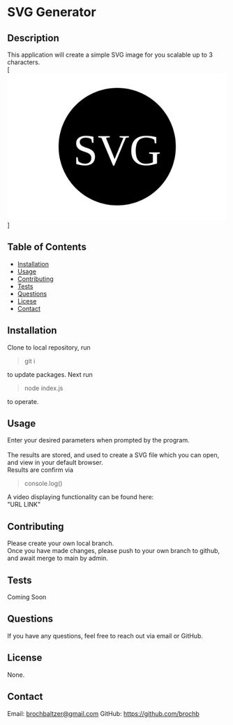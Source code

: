 
  # SVG Generator

  ## Description
  This application will create a simple SVG image for you scalable up to 3 characters.<br>
  [![An example SVG file](/assets/images/generatorLogo.svg)]


  ## Table of Contents
  - [Installation](#installation)
  - [Usage](#usage)
  - [Contributing](#contributing)
  - [Tests](#tests)
  - [Questions](#questions)
  - [Licese](#license)
  - [Contact](#contact)

  ## Installation
  Clone to local repository, run 
  >git i
  >
  to update packages. Next run 
  >node index.js
  >
  to operate.

  ## Usage
  Enter your desired parameters when prompted by the program.<br><br>
  The results are stored, and used to create a SVG file which you can open, and view in your default browser.<br>
  Results are confirm via 
  >console.log()
  >
  A video displaying functionality can be found here:<br>
  "URL LINK"

  ## Contributing
  Please create your own local branch.<br>
  Once you have made changes, please push to your own branch to github, and await merge to main by admin.

  ## Tests
  Coming Soon

  ## Questions
  If you have any questions, feel free to reach out via email or GitHub.

  ## License
 None.

  ## Contact
  Email: brochbaltzer@gmail.com
  GitHub: https://github.com/brochb